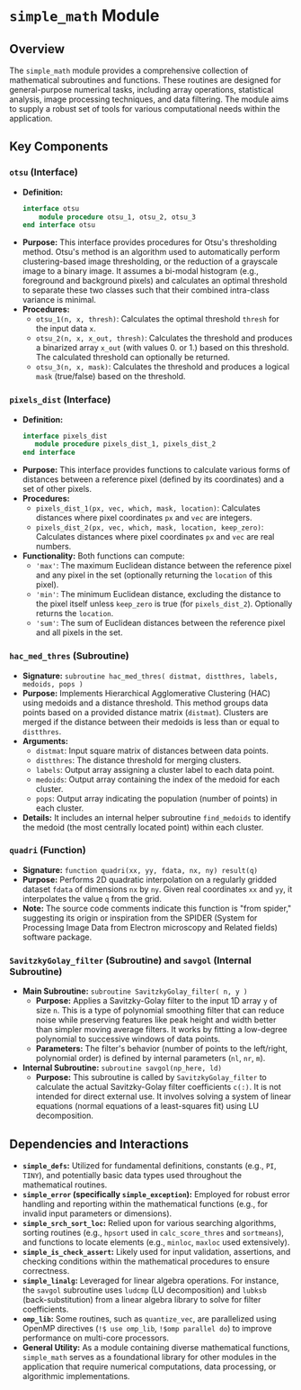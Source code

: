 # `simple_math` Module

## Overview

The `simple_math` module provides a comprehensive collection of mathematical subroutines and functions. These routines are designed for general-purpose numerical tasks, including array operations, statistical analysis, image processing techniques, and data filtering. The module aims to supply a robust set of tools for various computational needs within the application.

## Key Components

### `otsu` (Interface)

- **Definition:**
  ```fortran
  interface otsu
      module procedure otsu_1, otsu_2, otsu_3
  end interface otsu
  ```
- **Purpose:** This interface provides procedures for Otsu's thresholding method. Otsu's method is an algorithm used to automatically perform clustering-based image thresholding, or the reduction of a grayscale image to a binary image. It assumes a bi-modal histogram (e.g., foreground and background pixels) and calculates an optimal threshold to separate these two classes such that their combined intra-class variance is minimal.
- **Procedures:**
    - `otsu_1(n, x, thresh)`: Calculates the optimal threshold `thresh` for the input data `x`.
    - `otsu_2(n, x, x_out, thresh)`: Calculates the threshold and produces a binarized array `x_out` (with values 0. or 1.) based on this threshold. The calculated threshold can optionally be returned.
    - `otsu_3(n, x, mask)`: Calculates the threshold and produces a logical `mask` (true/false) based on the threshold.

### `pixels_dist` (Interface)

- **Definition:**
  ```fortran
  interface pixels_dist
     module procedure pixels_dist_1, pixels_dist_2
  end interface
  ```
- **Purpose:** This interface provides functions to calculate various forms of distances between a reference pixel (defined by its coordinates) and a set of other pixels.
- **Procedures:**
    - `pixels_dist_1(px, vec, which, mask, location)`: Calculates distances where pixel coordinates `px` and `vec` are integers.
    - `pixels_dist_2(px, vec, which, mask, location, keep_zero)`: Calculates distances where pixel coordinates `px` and `vec` are real numbers.
- **Functionality:** Both functions can compute:
    - `'max'`: The maximum Euclidean distance between the reference pixel and any pixel in the set (optionally returning the `location` of this pixel).
    - `'min'`: The minimum Euclidean distance, excluding the distance to the pixel itself unless `keep_zero` is true (for `pixels_dist_2`). Optionally returns the `location`.
    - `'sum'`: The sum of Euclidean distances between the reference pixel and all pixels in the set.

### `hac_med_thres` (Subroutine)

- **Signature:** `subroutine hac_med_thres( distmat, distthres, labels, medoids, pops )`
- **Purpose:** Implements Hierarchical Agglomerative Clustering (HAC) using medoids and a distance threshold. This method groups data points based on a provided distance matrix (`distmat`). Clusters are merged if the distance between their medoids is less than or equal to `distthres`.
- **Arguments:**
    - `distmat`: Input square matrix of distances between data points.
    - `distthres`: The distance threshold for merging clusters.
    - `labels`: Output array assigning a cluster label to each data point.
    - `medoids`: Output array containing the index of the medoid for each cluster.
    - `pops`: Output array indicating the population (number of points) in each cluster.
- **Details:** It includes an internal helper subroutine `find_medoids` to identify the medoid (the most centrally located point) within each cluster.

### `quadri` (Function)

- **Signature:** `function quadri(xx, yy, fdata, nx, ny) result(q)`
- **Purpose:** Performs 2D quadratic interpolation on a regularly gridded dataset `fdata` of dimensions `nx` by `ny`. Given real coordinates `xx` and `yy`, it interpolates the value `q` from the grid.
- **Note:** The source code comments indicate this function is "from spider," suggesting its origin or inspiration from the SPIDER (System for Processing Image Data from Electron microscopy and Related fields) software package.

### `SavitzkyGolay_filter` (Subroutine) and `savgol` (Internal Subroutine)

- **Main Subroutine:** `subroutine SavitzkyGolay_filter( n, y )`
    - **Purpose:** Applies a Savitzky-Golay filter to the input 1D array `y` of size `n`. This is a type of polynomial smoothing filter that can reduce noise while preserving features like peak height and width better than simpler moving average filters. It works by fitting a low-degree polynomial to successive windows of data points.
    - **Parameters:** The filter's behavior (number of points to the left/right, polynomial order) is defined by internal parameters (`nl`, `nr`, `m`).
- **Internal Subroutine:** `subroutine savgol(np_here, ld)`
    - **Purpose:** This subroutine is called by `SavitzkyGolay_filter` to calculate the actual Savitzky-Golay filter coefficients `c(:)`. It is not intended for direct external use. It involves solving a system of linear equations (normal equations of a least-squares fit) using LU decomposition.

## Dependencies and Interactions

- **`simple_defs`:** Utilized for fundamental definitions, constants (e.g., `PI`, `TINY`), and potentially basic data types used throughout the mathematical routines.
- **`simple_error` (specifically `simple_exception`):** Employed for robust error handling and reporting within the mathematical functions (e.g., for invalid input parameters or dimensions).
- **`simple_srch_sort_loc`:** Relied upon for various searching algorithms, sorting routines (e.g., `hpsort` used in `calc_score_thres` and `sortmeans`), and functions to locate elements (e.g., `minloc`, `maxloc` used extensively).
- **`simple_is_check_assert`:** Likely used for input validation, assertions, and checking conditions within the mathematical procedures to ensure correctness.
- **`simple_linalg`:** Leveraged for linear algebra operations. For instance, the `savgol` subroutine uses `ludcmp` (LU decomposition) and `lubksb` (back-substitution) from a linear algebra library to solve for filter coefficients.
- **`omp_lib`:** Some routines, such as `quantize_vec`, are parallelized using OpenMP directives (`!$ use omp_lib`, `!$omp parallel do`) to improve performance on multi-core processors.
- **General Utility:** As a module containing diverse mathematical functions, `simple_math` serves as a foundational library for other modules in the application that require numerical computations, data processing, or algorithmic implementations.
